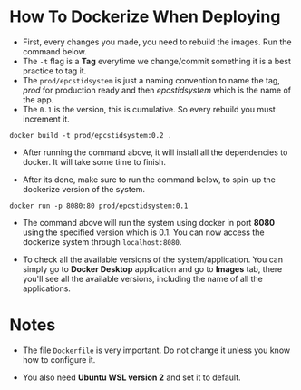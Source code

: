 # How To Dockerize When Deploying

-   First, every changes you made, you need to rebuild the images. Run the command below.
-   The `-t` flag is a **Tag** everytime we change/commit something it is a best practice to tag it.
-   The `prod/epcstidsystem` is just a naming convention to name the tag, _prod_ for production ready and then _epcstidsystem_ which is the name of the app.
-   The `0.1` is the version, this is cumulative. So every rebuild you must increment it.

```pwsh
docker build -t prod/epcstidsystem:0.2 .
```

-   After running the command above, it will install all the dependencies to docker. It will take some time to finish.

-   After its done, make sure to run the command below, to spin-up the dockerize version of the system.

```pwsh
docker run -p 8080:80 prod/epcstidsystem:0.1
```

-   The command above will run the system using docker in port **8080** using the specified version which is 0.1. You can now access the dockerize system through `localhost:8080`.

-   To check all the available versions of the system/application. You can simply go to **Docker Desktop** application and go to **Images** tab, there you'll see all the available versions, including the name of all the applications.

# Notes

-   The file `Dockerfile` is very important. Do not change it unless you know how to configure it.

-   You also need **Ubuntu WSL version 2** and set it to default.
